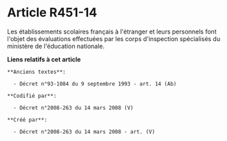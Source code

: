 # Article R451-14

Les établissements scolaires français à l'étranger et leurs personnels font l'objet des évaluations effectuées par les corps
d'inspection spécialisés du ministère de l'éducation nationale.

**Liens relatifs à cet article**

	**Anciens textes**:

	  - Décret n°93-1084 du 9 septembre 1993 - art. 14 (Ab)

	**Codifié par**:

	  - Décret n°2008-263 du 14 mars 2008 (V)

	**Créé par**:

	  - Décret n°2008-263 du 14 mars 2008 - art. (V)
